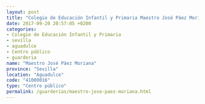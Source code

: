 ```yaml
---
layout: post
title: "Colegio de Educación Infantil y Primaria Maestro José Páez Moriana"
date: 2017-09-20 20:57:05 +0200
categories:
- Colegio de Educación Infantil y Primaria
- sevilla
- aguadulce
- Centro público
- guarderia
name: "Maestro José Páez Moriana"
province: "Sevilla"
location: "Aguadulce"
code: "41000016"
type: "Centro público"
permalink: /guarderias/maestro-jose-paez-moriana.html
---
```

